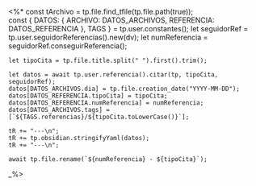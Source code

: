 <%*
	const tArchivo = tp.file.find_tfile(tp.file.path(true));	
    const { DATOS: { ARCHIVO: DATOS_ARCHIVOS, REFERENCIA: DATOS_REFERENCIA }, TAGS } = tp.user.constantes();
    let seguidorRef = tp.user.seguidorReferencias().new(dv);
    let numReferencia = seguidorRef.conseguirReferencia();

	let tipoCita = tp.file.title.split(" ").first().trim();

    let datos = await tp.user.referencia().citar(tp, tipoCita, seguidorRef);
    datos[DATOS_ARCHIVOS.dia] = tp.file.creation_date("YYYY-MM-DD");
    datos[DATOS_REFERENCIA.tipoCita] = tipoCita;
    datos[DATOS_REFERENCIA.numReferencia] = numReferencia;
    datos[DATOS_ARCHIVOS.tags] = [`${TAGS.referencias}/${tipoCita.toLowerCase()}`];

    tR += "---\n";
    tR += tp.obsidian.stringifyYaml(datos);
    tR += "---\n";

    await tp.file.rename(`${numReferencia} - ${tipoCita}`);
_%>